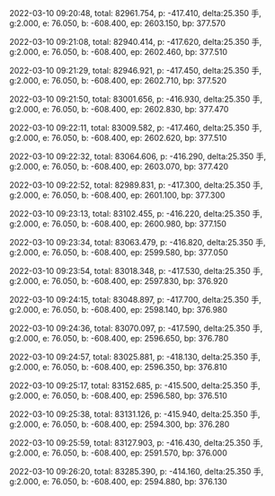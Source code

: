 2022-03-10 09:20:48, total: 82961.754, p: -417.410, delta:25.350 手, g:2.000, e: 76.050, b: -608.400, ep: 2603.150, bp: 377.570

2022-03-10 09:21:08, total: 82940.414, p: -417.620, delta:25.350 手, g:2.000, e: 76.050, b: -608.400, ep: 2602.460, bp: 377.510

2022-03-10 09:21:29, total: 82946.921, p: -417.450, delta:25.350 手, g:2.000, e: 76.050, b: -608.400, ep: 2602.710, bp: 377.520

2022-03-10 09:21:50, total: 83001.656, p: -416.930, delta:25.350 手, g:2.000, e: 76.050, b: -608.400, ep: 2602.830, bp: 377.470

2022-03-10 09:22:11, total: 83009.582, p: -417.460, delta:25.350 手, g:2.000, e: 76.050, b: -608.400, ep: 2602.620, bp: 377.510

2022-03-10 09:22:32, total: 83064.606, p: -416.290, delta:25.350 手, g:2.000, e: 76.050, b: -608.400, ep: 2603.070, bp: 377.420

2022-03-10 09:22:52, total: 82989.831, p: -417.300, delta:25.350 手, g:2.000, e: 76.050, b: -608.400, ep: 2601.100, bp: 377.300

2022-03-10 09:23:13, total: 83102.455, p: -416.220, delta:25.350 手, g:2.000, e: 76.050, b: -608.400, ep: 2600.980, bp: 377.150

2022-03-10 09:23:34, total: 83063.479, p: -416.820, delta:25.350 手, g:2.000, e: 76.050, b: -608.400, ep: 2599.580, bp: 377.050

2022-03-10 09:23:54, total: 83018.348, p: -417.530, delta:25.350 手, g:2.000, e: 76.050, b: -608.400, ep: 2597.830, bp: 376.920

2022-03-10 09:24:15, total: 83048.897, p: -417.700, delta:25.350 手, g:2.000, e: 76.050, b: -608.400, ep: 2598.140, bp: 376.980

2022-03-10 09:24:36, total: 83070.097, p: -417.590, delta:25.350 手, g:2.000, e: 76.050, b: -608.400, ep: 2596.650, bp: 376.780

2022-03-10 09:24:57, total: 83025.881, p: -418.130, delta:25.350 手, g:2.000, e: 76.050, b: -608.400, ep: 2596.350, bp: 376.810

2022-03-10 09:25:17, total: 83152.685, p: -415.500, delta:25.350 手, g:2.000, e: 76.050, b: -608.400, ep: 2596.580, bp: 376.510

2022-03-10 09:25:38, total: 83131.126, p: -415.940, delta:25.350 手, g:2.000, e: 76.050, b: -608.400, ep: 2594.300, bp: 376.280

2022-03-10 09:25:59, total: 83127.903, p: -416.430, delta:25.350 手, g:2.000, e: 76.050, b: -608.400, ep: 2591.570, bp: 376.000

2022-03-10 09:26:20, total: 83285.390, p: -414.160, delta:25.350 手, g:2.000, e: 76.050, b: -608.400, ep: 2594.880, bp: 376.130